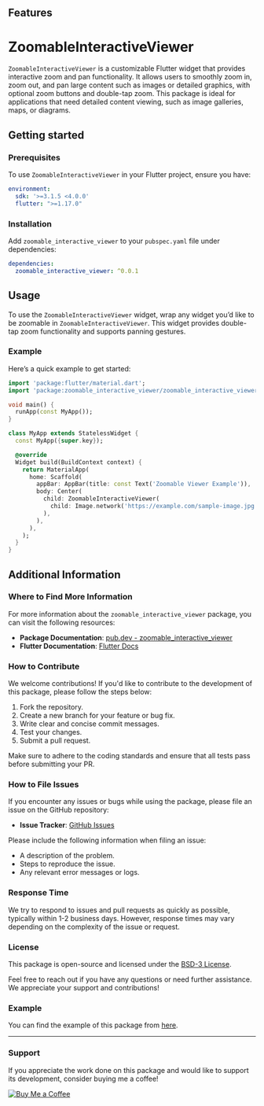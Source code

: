 
## Features

# ZoomableInteractiveViewer

`ZoomableInteractiveViewer` is a customizable Flutter widget that provides interactive zoom and pan functionality. It allows users to smoothly zoom in, zoom out, and pan large content such as images or detailed graphics, with optional zoom buttons and double-tap zoom. This package is ideal for applications that need detailed content viewing, such as image galleries, maps, or diagrams.


## Getting started

### Prerequisites

To use `ZoomableInteractiveViewer` in your Flutter project, ensure you have:

```yaml
environment:
  sdk: '>=3.1.5 <4.0.0'
  flutter: ">=1.17.0"

```

### Installation

Add `zoomable_interactive_viewer` to your `pubspec.yaml` file under dependencies:

```yaml
dependencies:
  zoomable_interactive_viewer: ^0.0.1
```

## Usage

To use the `ZoomableInteractiveViewer` widget, wrap any widget you’d like to be zoomable in `ZoomableInteractiveViewer`. This widget provides double-tap zoom functionality and supports panning gestures.

### Example

Here’s a quick example to get started:

```dart
import 'package:flutter/material.dart';
import 'package:zoomable_interactive_viewer/zoomable_interactive_viewer.dart';

void main() {
  runApp(const MyApp());
}

class MyApp extends StatelessWidget {
  const MyApp({super.key});

  @override
  Widget build(BuildContext context) {
    return MaterialApp(
      home: Scaffold(
        appBar: AppBar(title: const Text('Zoomable Viewer Example')),
        body: Center(
          child: ZoomableInteractiveViewer(
            child: Image.network('https://example.com/sample-image.jpg'),
          ),
        ),
      ),
    );
  }
}
```
## Additional Information

### Where to Find More Information

For more information about the `zoomable_interactive_viewer` package, you can visit the following resources:

- **Package Documentation**: [pub.dev - zoomable_interactive_viewer](https://pub.dev/packages/zoomable_interactive_viewer)
- **Flutter Documentation**: [Flutter Docs](https://flutter.dev/docs)

### How to Contribute

We welcome contributions! If you'd like to contribute to the development of this package, please follow the steps below:

1. Fork the repository.
2. Create a new branch for your feature or bug fix.
3. Write clear and concise commit messages.
4. Test your changes.
5. Submit a pull request.

Make sure to adhere to the coding standards and ensure that all tests pass before submitting your PR.

### How to File Issues

If you encounter any issues or bugs while using the package, please file an issue on the GitHub repository:

- **Issue Tracker**: [GitHub Issues](https://github.com/Ali-10011/Zoomable-Interactive-Viewer/issues)

Please include the following information when filing an issue:
- A description of the problem.
- Steps to reproduce the issue.
- Any relevant error messages or logs.

### Response Time

We try to respond to issues and pull requests as quickly as possible, typically within 1-2 business days. However, response times may vary depending on the complexity of the issue or request.

### License

This package is open-source and licensed under the [BSD-3 License](https://opensource.org/license/bsd-3-clause).

Feel free to reach out if you have any questions or need further assistance. We appreciate your support and contributions!


### Example

You can find the example of this package from [here](https://github.com/Ali-10011/Zoomable-Interactive-Viewer/tree/main/zoomable_interactive_viewer/example).



---

### Support

If you appreciate the work done on this package and would like to support its development, consider buying me a coffee!

[![Buy Me a Coffee](https://www.buymeacoffee.com/assets/img/custom_images/yellow_img.png)](https://www.buymeacoffee.com/Ali10011)


